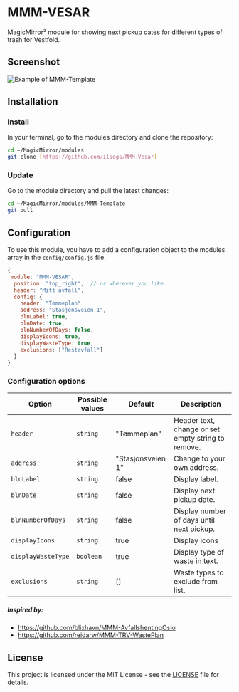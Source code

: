 # MMM-VESAR

MagicMirror² module for showing next pickup dates for different types of trash for Vestfold.

## Screenshot

![Example of MMM-Template](./example_1.png)

## Installation

### Install

In your terminal, go to the modules directory and clone the repository:

```bash
cd ~/MagicMirror/modules
git clone [https://github.com/ilsegs/MMM-Vesar]
```

### Update

Go to the module directory and pull the latest changes:

```bash
cd ~/MagicMirror/modules/MMM-Template
git pull
```

## Configuration

To use this module, you have to add a configuration object to the modules array in the `config/config.js` file.

```js
{
 module: "MMM-VESAR",
  position: "top_right",  // or wherever you like
  header: "Mitt avfall",
  config: {
    header: "Tømmeplan"
    address: "Stasjonsveien 1",
    blnLabel: true,
    blnDate: true,
    blnNumberOfDays: false,
    displayIcons: true,
    displayWasteType: true,
    exclusions: ["Restavfall"]
  }
}
```

### Configuration options

| Option             | Possible values | Default           | Description                                        |
| ------------------ | --------------- | ----------------- | -------------------------------------------------- |
| `header`           | `string`        | "Tømmeplan"       | Header text, change or set empty string to remove. |
| `address`          | `string`        | "Stasjonsveien 1" | Change to your own address.                        |
| `blnLabel`         | `string`        | false             | Display label.                                     |
| `blnDate`          | `string`        | false             | Display next pickup date.                          |
| `blnNumberOfDays`  | `string`        | false             | Display number of days until next pickup.          |
| `displayIcons`     | `string`        | true              | Display icons                                      |
| `displayWasteType` | `boolean`       | true              | Display type of waste in text.                     |
| `exclusions`       | `string`        | []                | Waste types to exclude from list.                  |

##### Inspired by:

- https://github.com/blixhavn/MMM-AvfallshentingOslo
- https://github.com/reidarw/MMM-TRV-WastePlan

## License

This project is licensed under the MIT License - see the [LICENSE](LICENSE.md) file for details.
